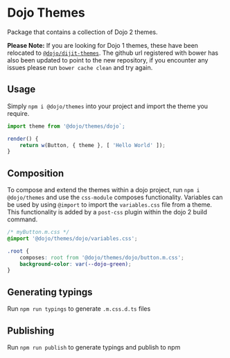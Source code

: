 # Dojo Themes

Package that contains a collection of Dojo 2 themes.

**Please Note:** If you are looking for Dojo 1 themes, these have been relocated to [`@dojo/dijit-themes`](https://github.com/dojo/dijit-themes). The github url registered with bower has also been updated to point to the new repository, if you encounter any issues please run `bower cache clean` and try again.

## Usage

Simply `npm i @dojo/themes` into your project and import the theme you require.

``` ts
import theme from '@dojo/themes/dojo`;

render() {
	return w(Button, { theme }, [ 'Hello World' ]);
}
```

## Composition

To compose and extend the themes within a dojo project, run `npm i @dojo/themes` and use the `css-module` composes functionality.
Variables can be used by using `@import` to import the `variables.css` file from a theme. This functionality is added by a `post-css` plugin within the dojo 2 build command.

``` css
/* myButton.m.css */
@import '@dojo/themes/dojo/variables.css';

.root {
	composes: root from '@dojo/themes/dojo/button.m.css';
	background-color: var(--dojo-green);
}
```

## Generating typings

Run `npm run typings` to generate `.m.css.d.ts` files

## Publishing

Run `npm run publish` to generate typings and publish to npm
